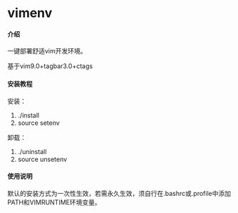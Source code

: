 # vimenv

#### 介绍
一键部署舒适vim开发环境。

基于vim9.0+tagbar3.0+ctags



#### 安装教程

安装：

1.  ./install
2.  source setenv



卸载：

1. ./uninstall
2. source unsetenv



#### 使用说明

默认的安装方式为一次性生效，若需永久生效，须自行在.bashrc或.profile中添加PATH和VIMRUNTIME环境变量。

#### 

